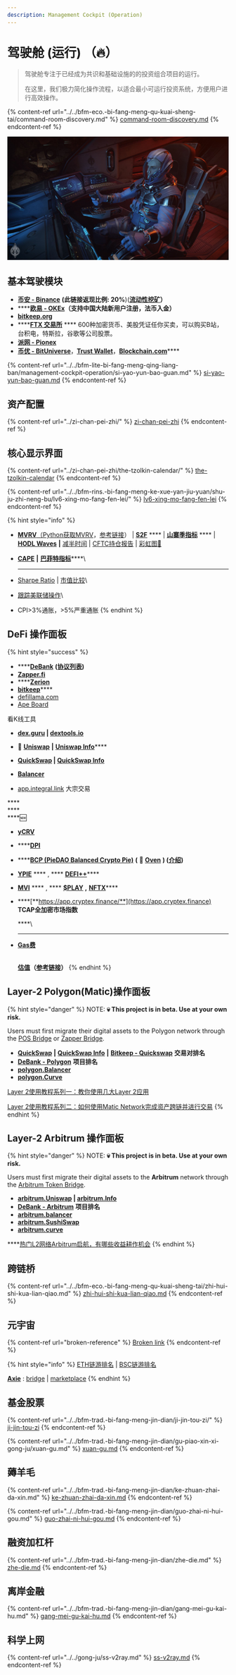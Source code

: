 ```yaml
---
description: Management Cockpit (Operation)
---
```


# 驾驶舱 (运行) （🔥）

> 驾驶舱专注于已经成为共识和基础设施的的投资组合项目的运行。
>
> 在这里，我们极力简化操作流程，以适合最小可运行投资系统，方便用户进行高效操作。

{% content-ref url="../../bfm-eco.-bi-fang-meng-qu-kuai-sheng-tai/command-room-discovery.md" %}
[command-room-discovery.md](../../bfm-eco.-bi-fang-meng-qu-kuai-sheng-tai/command-room-discovery.md)
{% endcontent-ref %}

![](<../../.gitbook/assets/image (57).png>)

## 基本驾驶模块

* [**币安 - Binance**](https://accounts.binancezh.cz/zh-CN/register?ref=H7ZMPFPE) **(此链接返现比例: 20%**)([**流动性挖矿**](https://www.binance.com/zh-CN/swap/liquidity)**）**
* ****[**欧易 - OKEx**](https://www.ouyi.fit/join/3626787447)**（支持中国大陆新用户注册，法币入金）**
* ****[**bitkeep.org**](https://bitkeep.org/zh/index.html)****
* ****[**FTX 交易所**](https://ftx.com/#a=45676115) **** 600种加密货币、美股凭证任你买卖，可以购买B站，台积电，特斯拉，谷歌等公司股票。
* ****[**派网 - Pionex**](https://www.pionex.cc/zh-CN/sign/ref/NxwM4W0S)****
* [**币优 - BitUniverse**](https://www.bituniverse.org/zh-CN/index.html)，[**Trust Wallet**](https://trustwallet.com)，[**Blockchain.com**](https://www.blockchain.com/wallet)****

{% content-ref url="../../bfm-lite-bi-fang-meng-qing-liang-ban/management-cockpit-operation/si-yao-yun-bao-guan.md" %}
[si-yao-yun-bao-guan.md](../../bfm-lite-bi-fang-meng-qing-liang-ban/management-cockpit-operation/si-yao-yun-bao-guan.md)
{% endcontent-ref %}

## 资产配置

{% content-ref url="../zi-chan-pei-zhi/" %}
[zi-chan-pei-zhi](../zi-chan-pei-zhi/)
{% endcontent-ref %}

## 核心显示界面

{% content-ref url="../zi-chan-pei-zhi/the-tzolkin-calendar/" %}
[the-tzolkin-calendar](../zi-chan-pei-zhi/the-tzolkin-calendar/)
{% endcontent-ref %}

{% content-ref url="../../bfm-rins.-bi-fang-meng-ke-xue-yan-jiu-yuan/shu-ju-zhi-neng-bu/lv6-xing-mo-fang-fen-lei/" %}
[lv6-xing-mo-fang-fen-lei](../../bfm-rins.-bi-fang-meng-ke-xue-yan-jiu-yuan/shu-ju-zhi-neng-bu/lv6-xing-mo-fang-fen-lei/)
{% endcontent-ref %}

{% hint style="info" %}
* [**MVRV**](https://www.blockchain.com/charts/mvrv)[（](https://www.jianshu.com/p/f6992e6c6ea6)[Python获取MVRV](https://coinmetrics.io/newdata/split/btc\_CapMVRVCur.txt)，[参考链接](https://www.jianshu.com/p/f6992e6c6ea6)）  |  [**S2F**](https://www.qkl123.com/data/s2f/btc)  ****  |  [**山寨季指标**](https://www.blockchaincenter.net/altcoin-season-index/)  ****  |  [**HODL Waves**](https://unchained-capital.com/hodlwaves/)  **|**  [减半时间](https://www.qkl123.com/data/halve/btc)  |  [CFTC持仓报告](https://www.tradingster.com/cot/futures/fin/133741)  |  [彩虹图🌈](https://www.blockchaincenter.net/bitcoin-rainbow-chart/)
* [**CAPE**](https://www.gurufocus.cn/indicator/shiller\_pe)   **|**  [**巴菲特指标**](https://www.gurufocus.cn/indicator/buffett-market-valuation)****\
  ****
* [Sharpe Ratio](https://charts.woobull.com/bitcoin-risk-adjusted-return/)  |  [市值比较](https://assetdash.com/?all=true)\

* [跟踪美联储操作](https://robo.datayes.com/v2/landing/monitor\_detail?slotId=243342)\

* CPI>3%通胀，>5%严重通胀
{% endhint %}

## &#x20;**DeFi 操作面板**

{% hint style="success" %}
* ****[**DeBank**](https://debank.com/swap) **(**[**协议列表**](https://debank.com/projects)**)**
* [**Zapper.fi**](https://www.zapper.fi)
* ****[**Zerion**](https://app.zerion.io/exchange)
* [**bitkeep**](https://bitkeep.org/zh/index.html)****
* [defillama.com](https://defillama.com)
* [Ape Board](https://apeboard.finance)



看K线工具

* ****[**dex.guru**](https://dex.guru) **|** [**dextools.io**](https://www.dextools.io/app/)****



* **🦄️** [**Uniswap**](https://app.uniswap.org)  **|**  [**Uniswap Info**](https://info.uniswap.org)****
* ****[**QuickSwap**](https://quickswap.exchange/#/swap)  **|**  [**QuickSwap Info**](https://info.quickswap.exchange)****
* ****[**Balancer**](https://app.balancer.fi)****
* [app.integral.link](https://app.integral.link/swap) 大宗交易

****\
****\
****🆕

* ****[**yCRV**](https://docs.dfi.money/#/zh-cn/buy-tokens?id=\_5-ycrv%e5%85%91%e6%8d%a2)****
* ****[**DPI**](https://www.indexcoop.com/dpi)
* ****[**BCP (PieDAO Balanced Crypto Pie)**](https://pools.piedao.org/#/pie/0xe4f726adc8e89c6a6017f01eada77865db22da14) **(** 🥧 [**Oven**](https://pools.piedao.org/#/oven) **) (**[**介绍**](https://medium.com/piedao/announcing-balanced-crypto-pie-bcp-btc-eth-and-defi-7a2423c5d94e)**)**
* [**YPIE**](https://pools.piedao.org/#/pie/0x17525e4f4af59fbc29551bc4ece6ab60ed49ce31)  ****  ,  ****  [**DEFI++**](https://pools.piedao.org/#/pie/0x8d1ce361eb68e9e05573443c407d4a3bed23b033)****
* [**MVI**](https://app.zerion.io/invest/asset/MVI-0x72e364f2abdc788b7e918bc238b21f109cd634d7)  ****  , **** [**$PLAY**](https://app.zerion.io/invest/asset/PLAY-0x33e18a092a93ff21ad04746c7da12e35d34dc7c4)  **,**  [**NFTX**](https://app.zerion.io/invest/asset/NFTX-0x87d73e916d7057945c9bcd8cdd94e42a6f47f776)****
*   ****[**https://app.cryptex.finance/**](https://app.cryptex.finance) **TCAP全加密市场指数**

    ****\
    ****
*   ****[**Gas费**](https://gasnow.sparkpool.com)****

    \
    [**估值**](https://terminal.tokenterminal.com/dashboard/Dapps)**（**[**参考链接**](https://www.chainnews.com/articles/649261412781.htm)**）**
{% endhint %}

## Layer-2 Polygon(Matic)操作面板

{% hint style="danger" %}
NOTE: **💀 This project is in beta. Use at your own risk.**&#x20;

Users must first migrate their digital assets to the Polygon network through the [POS Bridge](https://wallet.matic.network/bridge) or [Zapper Bridge](https://zapper.fi/bridge).&#x20;

* [**QuickSwap**](https://quickswap.exchange/#/swap)  **|**  [**QuickSwap Info**](https://info.quickswap.exchange) **|** [**Bitkeep - Quickswap**](https://bitkeep.org/defi.html) **交易对排名**
* [**DeBank - Polygon**](https://debank.com/projects?chain=matic) **项目排名**
* ****[**polygon.Balancer**](https://polygon.balancer.fi)****
* ****[**polygon.Curve**](https://polygon.curve.fi)****

[Layer 2使用教程系列一：教你使用几大Layer 2应用](https://www.theblockbeats.com/news/21604)

[Layer 2使用教程系列二：如何使用Matic Network完成资产跨链并进行交易](https://www.theblockbeats.com/news/22403)
{% endhint %}

## Layer-2 Arbitrum 操作面板

{% hint style="danger" %}
NOTE: **💀 This project is in beta. Use at your own risk.**&#x20;

Users must first migrate their digital assets to the **Arbitrum** network through the [Arbitrum Token Bridge](https://bridge.arbitrum.io).&#x20;

* ****[**arbitrum.Uniswap**](https://app.uniswap.org/#/swap)  **|**  [**arbitrum.Info**](https://info.uniswap.org/#/arbitrum/)****
* [**DeBank - Arbitrum**](https://debank.com/projects?chain=arb) **项目排名**
* ****[**arbitrum.balancer**](https://arbitrum.balancer.fi)****
* ****[**arbitrum.SushiSwap**](https://app.sushi.com/zh\_CN)****
* ****[**arbitrum.curve**](https://arbitrum.curve.fi)****

****[热门L2网络Arbitrum启航，有哪些收益耕作机会](https://www.chainnews.com/articles/294841654081.htm)
{% endhint %}

## 跨链桥

{% content-ref url="../../bfm-eco.-bi-fang-meng-qu-kuai-sheng-tai/zhi-hui-shi-kua-lian-qiao.md" %}
[zhi-hui-shi-kua-lian-qiao.md](../../bfm-eco.-bi-fang-meng-qu-kuai-sheng-tai/zhi-hui-shi-kua-lian-qiao.md)
{% endcontent-ref %}

## 元宇宙

{% content-ref url="broken-reference" %}
[Broken link](broken-reference)
{% endcontent-ref %}

{% hint style="info" %}
[ETH链游排名](https://dappradar.com/rankings/protocol/ethereum/category/games) | [BSC链游排名](https://dappradar.com/rankings/protocol/binance-smart-chain/category/games)

[**Axie**](https://axieinfinity.com) : [bridge](https://bridge.axieinfinity.com) | [marketplace](https://marketplace.axieinfinity.com)
{% endhint %}

## 基金股票

{% content-ref url="../../bfm-trad.-bi-fang-meng-jin-dian/ji-jin-tou-zi/" %}
[ji-jin-tou-zi](../../bfm-trad.-bi-fang-meng-jin-dian/ji-jin-tou-zi/)
{% endcontent-ref %}

{% content-ref url="../../bfm-trad.-bi-fang-meng-jin-dian/gu-piao-xin-xi-gong-ju/xuan-gu.md" %}
[xuan-gu.md](../../bfm-trad.-bi-fang-meng-jin-dian/gu-piao-xin-xi-gong-ju/xuan-gu.md)
{% endcontent-ref %}

## 薅羊毛

{% content-ref url="../../bfm-trad.-bi-fang-meng-jin-dian/ke-zhuan-zhai-da-xin.md" %}
[ke-zhuan-zhai-da-xin.md](../../bfm-trad.-bi-fang-meng-jin-dian/ke-zhuan-zhai-da-xin.md)
{% endcontent-ref %}

{% content-ref url="../../bfm-trad.-bi-fang-meng-jin-dian/guo-zhai-ni-hui-gou.md" %}
[guo-zhai-ni-hui-gou.md](../../bfm-trad.-bi-fang-meng-jin-dian/guo-zhai-ni-hui-gou.md)
{% endcontent-ref %}

## 融资加杠杆

{% content-ref url="../../bfm-trad.-bi-fang-meng-jin-dian/zhe-die.md" %}
[zhe-die.md](../../bfm-trad.-bi-fang-meng-jin-dian/zhe-die.md)
{% endcontent-ref %}

## 离岸金融

{% content-ref url="../../bfm-trad.-bi-fang-meng-jin-dian/gang-mei-gu-kai-hu.md" %}
[gang-mei-gu-kai-hu.md](../../bfm-trad.-bi-fang-meng-jin-dian/gang-mei-gu-kai-hu.md)
{% endcontent-ref %}

## 科学上网

{% content-ref url="../../gong-ju/ss-v2ray.md" %}
[ss-v2ray.md](../../gong-ju/ss-v2ray.md)
{% endcontent-ref %}
